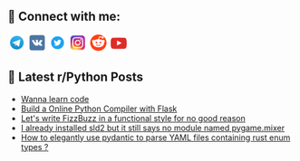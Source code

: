## 🔎 Connect with me:
[<img src="https://github.com/bullbesh/bullbesh/blob/main/images/Telegram.png" width="32" height="32" />](https://t.me/bullbesh)
[<img src="https://github.com/bullbesh/bullbesh/blob/main/images/VK.png" width="32" height="32" />](https://vk.com/bullbesh)
[<img src="https://github.com/bullbesh/bullbesh/blob/main/images/Twitter.png" width="32" height="32" />](https://twitter.com/bullbesh1)
[<img src="https://github.com/bullbesh/bullbesh/blob/main/images/Instagram.png" width="32" height="32" />](https://www.instagram.com/bullbesh)
[<img src="https://github.com/bullbesh/bullbesh/blob/main/images/Reddit.png" width="32" height="32" />](https://www.reddit.com/user/bullbesh)
[<img src="https://github.com/bullbesh/bullbesh/blob/main/images/YouTube.png" width="32" height="32" />](https://www.youtube.com/channel/UCtfjRs6uzgq5mfm8S06WTcg)

## 📕 Latest r/Python Posts
<!-- BLOG-POST-LIST:START -->
- [Wanna learn code](https://www.reddit.com/r/Python/comments/1f16yp7/wanna_learn_code/)
- [Build a Online Python Compiler with Flask](https://www.reddit.com/r/Python/comments/1f0z7hg/build_a_online_python_compiler_with_flask/)
- [Let&#39;s write FizzBuzz in a functional style for no good reason](https://www.reddit.com/r/Python/comments/1f0ywkp/lets_write_fizzbuzz_in_a_functional_style_for_no/)
- [I already installed sld2 but it still says no module named pygame.mixer](https://www.reddit.com/r/Python/comments/1f0sodn/i_already_installed_sld2_but_it_still_says_no/)
- [How to elegantly use pydantic to parse YAML files containing rust enum types ?](https://www.reddit.com/r/Python/comments/1f0oud5/how_to_elegantly_use_pydantic_to_parse_yaml_files/)
<!-- BLOG-POST-LIST:END -->
